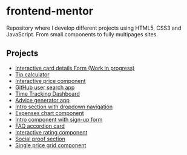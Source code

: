 # frontend-mentor

Repository where I develop different projects using HTML5, CSS3 and JavaScript. From small components to fully multipages sites.

<!-- 
  - [Clock App](https://www.frontendmentor.io/challenges/clock-app-LMFaxFwrM)
  - [Coffeeroasters subscription site](https://www.frontendmentor.io/challenges/coffeeroasters-subscription-site-5Fc26HVY6  )
  - [Planets fact site](https://www.frontendmentor.io/challenges/planets-fact-site-gazqN8w_f)
  - [Crowdfunding product page](https://www.frontendmentor.io/challenges/crowdfunding-product-page-7uvcZe7ZR)
  - [Single-page design portfolio](https://www.frontendmentor.io/challenges/singlepage-design-portfolio-2MMhyhfKVo)
  - [Skilled e-learning landing Page](https://www.frontendmentor.io/challenges/skilled-elearning-landing-page-S1ObDrZ8q)
-->

## Projects
  - [Interactive card details Form (Work in progress)](https://www.frontendmentor.io/challenges/interactive-card-details-form-XpS8cKZDWw)
  - [Tip calculator](https://alexcumplido.github.io/frontend-mentor/tip-calculator/)
  - [Interactive price component](https://alexcumplido.github.io/frontend-mentor/interactive-pricing/)
  - [GitHub user search app](https://alexcumplido.github.io/frontend-mentor/github-user-api/)
  - [Time Tracking Dashboard](https://alexcumplido.github.io/frontend-mentor/time-dashboard/) 
  - [Advice generator app](https://alexcumplido.github.io/frontend-mentor/adviceAPI-generator)
  - [Intro section with dropdown navigation](https://alexcumplido.github.io/frontend-mentor/dropdown-navigation)
  - [Expenses chart component](https://alexcumplido.github.io/frontend-mentor/bar-chart)
  - [Intro component with sign-up form](https://alexcumplido.github.io/frontend-mentor/form-validation)
  - [FAQ accordion card](https://alexcumplido.github.io/frontend-mentor/faq-accordion)
  - [Interactive rating component](https://alexcumplido.github.io/frontend-mentor/rating-modal)
  - [Social proof section](https://alexcumplido.github.io/frontend-mentor/grid-section)
  - [Single price grid component](https://alexcumplido.github.io/frontend-mentor/card-component)